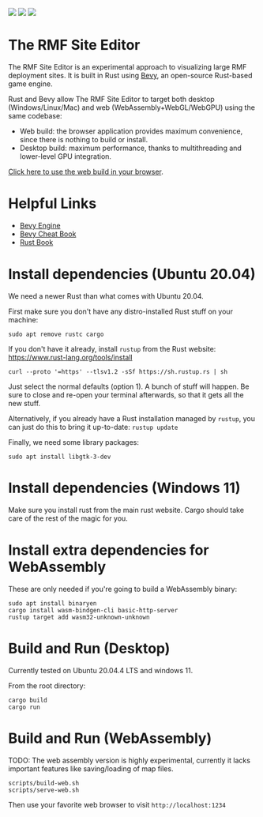 [![](https://github.com/open-rmf/rmf_site/workflows/style/badge.svg)](https://github.com/open-rmf/rmf_site/actions/workflows/style.yaml)
[![](https://github.com/open-rmf/rmf_site/workflows/ci_linux/badge.svg)](https://github.com/open-rmf/rmf_site/actions/workflows/ci_linux.yaml)
[![](https://github.com/open-rmf/rmf_site/workflows/ci_web/badge.svg)](https://github.com/open-rmf/rmf_site/actions/workflows/ci_web.yaml)

# The RMF Site Editor

The RMF Site Editor is an experimental approach to visualizing large RMF deployment sites.
It is built in Rust using [Bevy](https://bevyengine.org/), an open-source Rust-based game engine.

Rust and Bevy allow The RMF Site Editor to target both desktop (Windows/Linux/Mac) and web (WebAssembly+WebGL/WebGPU) using the same codebase:
 * Web build: the browser application provides maximum convenience, since there is nothing to build or install.
 * Desktop build: maximum performance, thanks to multithreading and lower-level GPU integration.

[Click here to use the web build in your browser](https://open-rmf.github.io/rmf_site/).

# Helpful Links

 * [Bevy Engine](https://bevyengine.org/)
 * [Bevy Cheat Book](https://bevy-cheatbook.github.io/)
 * [Rust Book](https://doc.rust-lang.org/stable/book/)

# Install dependencies (Ubuntu 20.04)

We need a newer Rust than what comes with Ubuntu 20.04.

First make sure you don't have any distro-installed Rust stuff on your machine:
```
sudo apt remove rustc cargo
```

If you don't have it already, install `rustup` from the Rust website: https://www.rust-lang.org/tools/install
```
curl --proto '=https' --tlsv1.2 -sSf https://sh.rustup.rs | sh
```
Just select the normal defaults (option 1).
A bunch of stuff will happen. Be sure to close and re-open your terminal afterwards, so that it gets all the new stuff.

Alternatively, if you already have a Rust installation managed by `rustup`, you can just do this to bring it up-to-date: `rustup update`

Finally, we need some library packages:
```
sudo apt install libgtk-3-dev
```

# Install dependencies (Windows 11)

Make sure you install rust from the main rust website. Cargo should take care of the rest of the magic for you.

# Install extra dependencies for WebAssembly

These are only needed if you're going to build a WebAssembly binary:
```
sudo apt install binaryen
cargo install wasm-bindgen-cli basic-http-server
rustup target add wasm32-unknown-unknown
```

# Build and Run (Desktop)

Currently tested on Ubuntu 20.04.4 LTS and windows 11.

From the root directory:

```
cargo build
cargo run
```

# Build and Run (WebAssembly)

TODO: The web assembly version is highly experimental, currently it lacks important features like
saving/loading of map files.

```
scripts/build-web.sh
scripts/serve-web.sh
```

Then use your favorite web browser to visit `http://localhost:1234`
